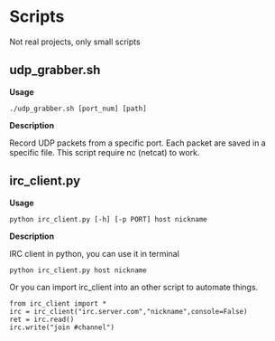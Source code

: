 # Scripts
Not real projects, only small scripts

## udp_grabber.sh
**Usage** 

`./udp_grabber.sh [port_num] [path]`

**Description**

Record UDP packets from a specific port. Each packet are saved in a specific file. This script require nc (netcat) to work. 

## irc_client.py
**Usage**

`python irc_client.py [-h] [-p PORT] host nickname`

**Description**

IRC client in python, you can use it in terminal

	python irc_client.py host nickname

Or you can import irc_client into an other script to automate things. 

	from irc_client import *
	irc = irc_client("irc.server.com","nickname",console=False)
	ret = irc.read()
	irc.write("join #channel")
